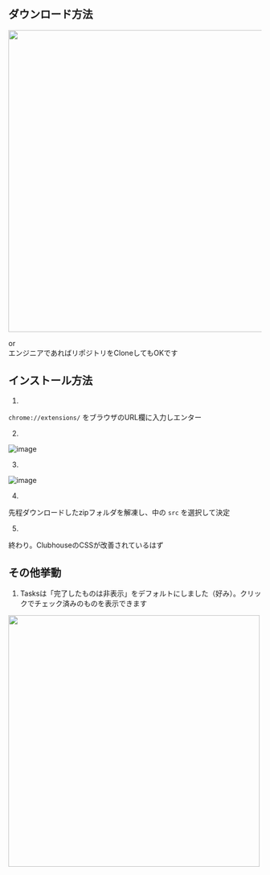## ダウンロード方法

<img src="https://user-images.githubusercontent.com/6558862/103064713-0a2f2580-45f8-11eb-951d-0f469a4b4ecb.png" width="600">

or  
エンジニアであればリポジトリをCloneしてもOKです

## インストール方法

1.
`chrome://extensions/` をブラウザのURL欄に入力しエンター


2.
![image](https://user-images.githubusercontent.com/6558862/103064803-419dd200-45f8-11eb-9e77-cc7627e1df57.png)


3.
![image](https://user-images.githubusercontent.com/6558862/103064833-58dcbf80-45f8-11eb-92fc-eb3b85de5b27.png)


4.
先程ダウンロードしたzipフォルダを解凍し、中の `src` を選択して決定


5.
終わり。ClubhouseのCSSが改善されているはず


## その他挙動

1. Tasksは「完了したものは非表示」をデフォルトにしました（好み）。クリックでチェック済みのものを表示できます

  <img src="https://user-images.githubusercontent.com/6558862/103065565-3ba8f080-45fa-11eb-95df-38a04e45063d.gif" width="500">

